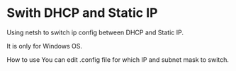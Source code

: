 # Swith DHCP and Static IP
Using netsh to switch ip config between DHCP and Static IP.

It is only for Windows OS.

How to use
You can edit .config file for which IP and subnet mask to switch.

